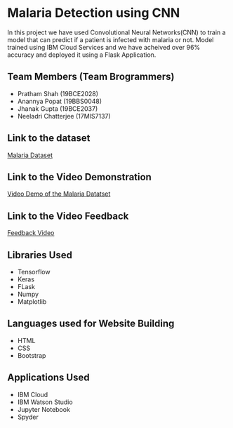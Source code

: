 # Malaria Detection using CNN

In this project we have used Convolutional Neural Networks(CNN) to train a model that can predict if a patient is infected with malaria or not. Model trained using IBM Cloud Services and we have acheived over 96% accuracy and deployed it using a Flask Application.

## Team Members (Team Brogrammers)
- Pratham Shah (19BCE2028)
- Anannya Popat (19BBS0048)
- Jhanak Gupta (19BCE2037)
- Neeladri Chatterjee (17MIS7137)

## Link to the dataset
[Malaria Dataset](https://drive.google.com/drive/folders/1oLusajDqV-2Bn-ZXLWsSCFzuKQURqpLq?usp=sharing)

## Link to the Video Demonstration
[Video Demo of the Malaria Datatset](https://drive.google.com/drive/folders/1CkN0biffm_0wzgUI4sOAGr4FSvM7MyIn?usp=sharing)

## Link to the Video Feedback
[Feedback Video](https://drive.google.com/drive/folders/1IOXtGYdLyfDZ3P33xBOvgyMHD0-tUGeh?usp=sharing)

## Libraries Used
- Tensorflow
- Keras
- FLask
- Numpy
- Matplotlib

## Languages used for Website Building
- HTML
- CSS
- Bootstrap

## Applications Used
- IBM Cloud
- IBM Watson Studio
- Jupyter Notebook
- Spyder
